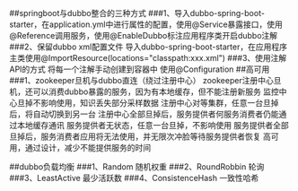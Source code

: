 ##springboot与dubbo整合的三种方式
###1、导入dubbo-spring-boot-starter，在application.yml中进行属性的配置，使用@Service暴露接口，使用@Reference调用服务，使用@EnableDubbo标注应用程序类开启dubbo注解
###2、保留dubbo xml配置文件  导入dubbo-spring-boot-starter，在应用程序主类使用@ImportResource(locations="classpath:xxx.xml")
###3、使用注解API的方式  将每一个注解手动创建到容器中  使用@Configuration
##高可用
###1、zookeeper旦机与dubbo直连（绕过注册中心）
zookeeper注册中心旦机，还可以消费dubbo暴露的服务，因为有本地缓存，但不能注册新服务
监控中心旦掉不影响使用，知识丢失部分采样数据
注册中心对等集群，任意一台旦掉后，将自动切换到另一台
注册中心全部旦掉后，服务提供者何服务消费者仍能通过本地缓存通讯
服务提供者无状态，任意一台旦掉，不影响使用
服务提供者全部旦掉后，服务消费者应用将无法使用，并无限次冲脸等待服务提供者恢复
高可用，通过设计，减少不能提供服务的时间

##dubbo负载均衡
###1、Random 随机权重
###2、RoundRobbin 轮询
###3、LeastActive 最少活跃数
###4、ConsistenceHash 一致性哈希
